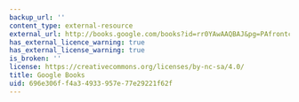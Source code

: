 ```yaml
---
backup_url: ''
content_type: external-resource
external_url: http://books.google.com/books?id=rr0YAwAAQBAJ&pg=PAfrontcover
has_external_licence_warning: true
has_external_license_warning: true
is_broken: ''
license: https://creativecommons.org/licenses/by-nc-sa/4.0/
title: Google Books
uid: 696e306f-f4a3-4933-957e-77e29221f62f
---
```

